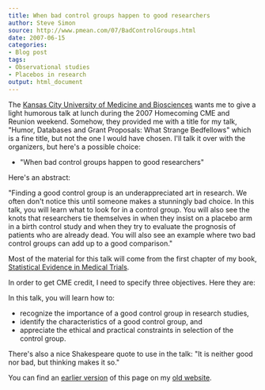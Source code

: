 ```yaml
---
title: When bad control groups happen to good researchers
author: Steve Simon
source: http://www.pmean.com/07/BadControlGroups.html
date: 2007-06-15
categories:
- Blog post
tags:
- Observational studies
- Placebos in research
output: html_document
---
```

The [Kansas City University of Medicine and Biosciences][kcu1] wants me to give a light humorous talk at lunch during the 2007 Homecoming CME and Reunion weekend. Somehow, they provided me with a title for my talk, "Humor, Databases and Grant Proposals: What Strange Bedfellows" which is a fine title, but not the one I would have chosen. I'll talk it over with the organizers, but here's a possible choice:

+ "When bad control groups happen to good researchers"

Here's an abstract:

"Finding a good control group is an underappreciated art in research. We often don't notice this until someone makes a stunningly bad choice. In this talk, you will learn what to look for in a control group. You will also see the knots that researchers tie themselves in when they insist on a placebo arm in a birth control study and when they try to evaluate the prognosis of patients who are already dead. You will also see an example where two bad control groups can add up to a good comparison."

Most of the material for this talk will come from the first chapter of my book, [Statistical Evidence in Medical Trials][oup1].

In order to get CME credit, I need to specify three objectives. Here they are:

In this talk, you will learn how to:

+ recognize the importance of a good control group in research studies,
+ identify the characteristics of a good control group, and
+ appreciate the ethical and practical constraints in selection of the control group.

There's also a nice Shakespeare quote to use in the talk: "It is neither good nor bad, but thinking makes it so."

You can find an [earlier version][sim1] of this page on my [old website][sim2].

[sim1]: http://www.pmean.com/07/BadControlGroups.html
[sim2]: http://www.pmean.com

[kcu1]: http://www.kcumb.edu/
[oup1]: https://global.oup.com/academic/product/statistical-evidence-in-medical-trials-9780198567615?q=Statistical%20evidence&lang=en&cc=us